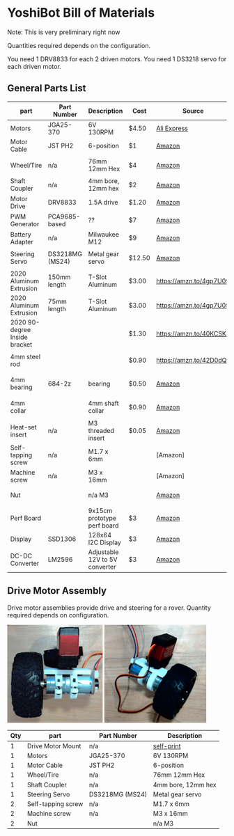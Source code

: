 # YoshiBot Bill of Materials

Note: This is very preliminary right now

Quantities required depends on the configuration.

You need 1 DRV8833 for each 2 driven motors.
You need 1 DS3218 servo for each driven motor.


## General Parts List

| part | Part Number | Description | Cost | Source | Image |
| --- | --- | --- | --- | --- | --- |
| Motors | JGA25-370 | 6V 130RPM | $4.50 | [Ali Express](https://www.aliexpress.us/item/3256806027674487.html) | <img width="100" src="Images/motors.png" />
| Motor Cable | JST PH2 | 6-position | $1 | [Amazon](https://a.co/d/dRmRub8) | <img width="100" src="Images/motor-cable.png" /> |
| Wheel/Tire | n/a | 76mm 12mm Hex | $4 | [Amazon](https://amzn.to/3BXqyhx) | <img width="100" src="Images/tires.png" /> |
| Shaft Coupler | n/a | 4mm bore, 12mm hex | $2 | [Amazon](https://amzn.to/428gFYW) | <img width="100" src="Images/coupler.png" /> |
| Motor Drive | DRV8833 | 1.5A drive | $1.20 | [Amazon](https://amzn.to/3Pu1j9F) | <img width="100" src="Images/motor-drive.png" /> |
| PWM Generator | PCA9685-based | ?? | $7 | [Amazon](https://amzn.to/4gRtkUQ) | <img width="100" src="Images/pwm-generator.png" /> |
| Battery Adapter | n/a | Milwaukee M12 | $9 | [Amazon](https://amzn.to/4fLFsFf) | <img width="100" src="Images/battery-adapter.png" /> |
| Steering Servo | DS3218MG (MS24) | Metal gear servo | $12.50 | [Amazon](https://amzn.to/4jsscsl) | <img width="100" src="Images/ds3218.png" /> |
| 2020 Aluminum Extrusion | 150mm length | T-Slot Aluminum | $3.00 | https://amzn.to/4gp7U09 | <img width="100" src="Images/2020-extruded.png" /> |
| 2020 Aluminum Extrusion | 75mm length | T-Slot Aluminum | $3.00 | https://amzn.to/4gp7U09 | <img width="100" src="Images/2020-extruded.png" /> |
| 2020 90-degree Inside bracket | | | $1.30 | https://amzn.to/40KCSKa | <img width="100" src="Images/inside-corner-bracket.png" /> |
| 4mm steel rod | | | $0.90 | https://amzn.to/42D0dQy | <img width="100" src="Images/4mm-rod.png" /> |
| 4mm bearing | 684-2z| bearing | $0.50 | [Amazon](https://amzn.to/4hDLLMA) | <img width="100" src="Images/684-2z-bearing.png" /> |
| 4mm collar | | 4mm shaft collar| $0.90 | [Amazon](https://amzn.to/42AMYQB) | <img width="100" src="Images/4mm-collar.png" /> |
| Heat-set insert | n/a | M3 threaded insert | $0.05 | [Amazon](https://amzn.to/40W5QrZ) | <img width="100" src="Images/m3-insert.png" /> |
| Self-tapping screw | n/a | M1.7 x 6mm | | [Amazon]
| Machine screw | n/a | M3 x 16mm | | [Amazon]
| Nut | | n/a M3 | | [Amazon](https://amzn.to/4hGeAb0) | <img width="100" src="Images/m3-nut.png" /> |
| Perf Board || 9x15cm prototype perf board | $3 | [Amazon](https://amzn.to/3QvwrGh) | <img width="100" src="Images/perf-board.png" /> |
| Display | SSD1306 | 128x64 I2C Display | $3 | [Amazon](https://amzn.to/3EQHQ0Q) | <img width="100" src="Images/i2c-display.png" /> |
| DC-DC Converter | LM2596 | Adjustable 12V to 5V converter | $3 | [Amazon](https://amzn.to/43b64gi) | <img width="100" src="Images/buck-converter.png" /> |

## Drive Motor Assembly

Drive motor assemblies provide drive and steering for a rover.  Quantity required depends on configuration.

<img height="225" src="Images/drive-motor-assembly-1.jpg" /> <img height="225" src="Images/drive-motor-assembly-2.jpg" />

| Qty | part | Part Number | Description |
| --- | --- | --- | --- |
| 1 | Drive Motor Mount | n/a | [self-print](../Hardware/motor-mount-v1.1.stl) |
| 1 | Motors | JGA25-370 | 6V 130RPM | 
| 1 | Motor Cable | JST PH2 | 6-position |
| 1 | Wheel/Tire | n/a | 76mm 12mm Hex | 
| 1 | Shaft Coupler | n/a | 4mm bore, 12mm hex |
| 1 | Steering Servo | DS3218MG (MS24) | Metal gear servo |
| 2 | Self-tapping screw | n/a | M1.7 x 6mm | 
| 2 | Machine screw | n/a | M3 x 16mm | 
| 2 | Nut | | n/a M3 | 